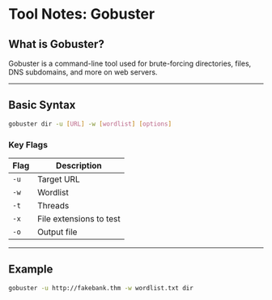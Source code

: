 # Tool Notes: Gobuster

## What is Gobuster?

Gobuster is a command-line tool used for brute-forcing directories, files, DNS subdomains, and more on web servers.

---

## Basic Syntax

```bash
gobuster dir -u [URL] -w [wordlist] [options]
```

### Key Flags

| Flag  | Description                |
|-------|----------------------------|
| `-u`  | Target URL                 |
| `-w`  | Wordlist                   |
| `-t`  | Threads                    |
| `-x`  | File extensions to test    |
| `-o`  | Output file                |

---

## Example

```bash
gobuster -u http://fakebank.thm -w wordlist.txt dir
```
